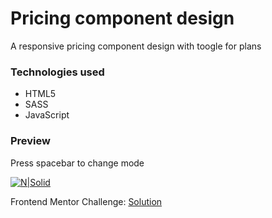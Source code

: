 # Pricing component design 
A responsive pricing component design with toogle for plans

### Technologies used
* HTML5
* SASS
* JavaScript

### Preview
Press spacebar to change mode

[![N|Solid](https://repository-images.githubusercontent.com/287457987/1920f280-de24-11ea-9593-113c94d583d2)](https://devnaftan.github.io/pricing-component-design/)


Frontend Mentor Challenge: [Solution](https://www.frontendmentor.io/solutions/pricing-component-design-gdRBQvK2M)
